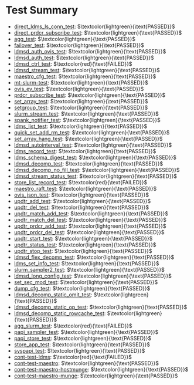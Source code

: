 Test Summary
============
* [direct_ldms_ls_conn_test](test-log/direct_ldms_ls_conn_test.log): $\textcolor{lightgreen}{\text{PASSED}}$
* [direct_prdcr_subscribe_test](test-log/direct_prdcr_subscribe_test.log): $\textcolor{lightgreen}{\text{PASSED}}$
* [agg_test](test-log/agg_test.log): $\textcolor{lightgreen}{\text{PASSED}}$
* [failover_test](test-log/failover_test.log): $\textcolor{lightgreen}{\text{PASSED}}$
* [ldmsd_auth_ovis_test](test-log/ldmsd_auth_ovis_test.log): $\textcolor{lightgreen}{\text{PASSED}}$
* [ldmsd_auth_test](test-log/ldmsd_auth_test.log): $\textcolor{lightgreen}{\text{PASSED}}$
* [ldmsd_ctrl_test](test-log/ldmsd_ctrl_test.log): $\textcolor{red}{\text{FAILED}}$
* [ldmsd_stream_test](test-log/ldmsd_stream_test.log): $\textcolor{lightgreen}{\text{PASSED}}$
* [maestro_cfg_test](test-log/maestro_cfg_test.log): $\textcolor{lightgreen}{\text{PASSED}}$
* [mt-slurm-test](test-log/mt-slurm-test.log): $\textcolor{lightgreen}{\text{PASSED}}$
* [ovis_ev_test](test-log/ovis_ev_test.log): $\textcolor{lightgreen}{\text{PASSED}}$
* [prdcr_subscribe_test](test-log/prdcr_subscribe_test.log): $\textcolor{lightgreen}{\text{PASSED}}$
* [set_array_test](test-log/set_array_test.log): $\textcolor{lightgreen}{\text{PASSED}}$
* [setgroup_test](test-log/setgroup_test.log): $\textcolor{lightgreen}{\text{PASSED}}$
* [slurm_stream_test](test-log/slurm_stream_test.log): $\textcolor{lightgreen}{\text{PASSED}}$
* [spank_notifier_test](test-log/spank_notifier_test.log): $\textcolor{lightgreen}{\text{PASSED}}$
* [ldms_list_test](test-log/ldms_list_test.log): $\textcolor{lightgreen}{\text{PASSED}}$
* [quick_set_add_rm_test](test-log/quick_set_add_rm_test.log): $\textcolor{lightgreen}{\text{PASSED}}$
* [set_array_hang_test](test-log/set_array_hang_test.log): $\textcolor{lightgreen}{\text{PASSED}}$
* [ldmsd_autointerval_test](test-log/ldmsd_autointerval_test.log): $\textcolor{lightgreen}{\text{PASSED}}$
* [ldms_record_test](test-log/ldms_record_test.log): $\textcolor{lightgreen}{\text{PASSED}}$
* [ldms_schema_digest_test](test-log/ldms_schema_digest_test.log): $\textcolor{lightgreen}{\text{PASSED}}$
* [ldmsd_decomp_test](test-log/ldmsd_decomp_test.log): $\textcolor{lightgreen}{\text{PASSED}}$
* [ldmsd_decomp_no_fill_test](test-log/ldmsd_decomp_no_fill_test.log): $\textcolor{lightgreen}{\text{PASSED}}$
* [ldmsd_stream_status_test](test-log/ldmsd_stream_status_test.log): $\textcolor{lightgreen}{\text{PASSED}}$
* [store_list_record_test](test-log/store_list_record_test.log): $\textcolor{red}{\text{FAILED}}$
* [maestro_raft_test](test-log/maestro_raft_test.log): $\textcolor{lightgreen}{\text{PASSED}}$
* [ovis_json_test](test-log/ovis_json_test.log): $\textcolor{lightgreen}{\text{PASSED}}$
* [updtr_add_test](test-log/updtr_add_test.log): $\textcolor{lightgreen}{\text{PASSED}}$
* [updtr_del_test](test-log/updtr_del_test.log): $\textcolor{lightgreen}{\text{PASSED}}$
* [updtr_match_add_test](test-log/updtr_match_add_test.log): $\textcolor{lightgreen}{\text{PASSED}}$
* [updtr_match_del_test](test-log/updtr_match_del_test.log): $\textcolor{lightgreen}{\text{PASSED}}$
* [updtr_prdcr_add_test](test-log/updtr_prdcr_add_test.log): $\textcolor{lightgreen}{\text{PASSED}}$
* [updtr_prdcr_del_test](test-log/updtr_prdcr_del_test.log): $\textcolor{lightgreen}{\text{PASSED}}$
* [updtr_start_test](test-log/updtr_start_test.log): $\textcolor{lightgreen}{\text{PASSED}}$
* [updtr_status_test](test-log/updtr_status_test.log): $\textcolor{lightgreen}{\text{PASSED}}$
* [updtr_stop_test](test-log/updtr_stop_test.log): $\textcolor{lightgreen}{\text{PASSED}}$
* [ldmsd_flex_decomp_test](test-log/ldmsd_flex_decomp_test.log): $\textcolor{lightgreen}{\text{PASSED}}$
* [ldms_set_info_test](test-log/ldms_set_info_test.log): $\textcolor{lightgreen}{\text{PASSED}}$
* [slurm_sampler2_test](test-log/slurm_sampler2_test.log): $\textcolor{lightgreen}{\text{PASSED}}$
* [ldmsd_long_config_test](test-log/ldmsd_long_config_test.log): $\textcolor{lightgreen}{\text{PASSED}}$
* [set_sec_mod_test](test-log/set_sec_mod_test.log): $\textcolor{lightgreen}{\text{PASSED}}$
* [dump_cfg_test](test-log/dump_cfg_test.log): $\textcolor{lightgreen}{\text{PASSED}}$
* [ldmsd_decomp_static_omit_test](test-log/ldmsd_decomp_static_omit_test.log): $\textcolor{lightgreen}{\text{PASSED}}$
* [ldmsd_decomp_static_op_test](test-log/ldmsd_decomp_static_op_test.log): $\textcolor{lightgreen}{\text{PASSED}}$
* [ldmsd_decomp_static_rowcache_test](test-log/ldmsd_decomp_static_rowcache_test.log): $\textcolor{lightgreen}{\text{PASSED}}$
* [agg_slurm_test](test-log/agg_slurm_test.log): $\textcolor{red}{\text{FAILED}}$
* [papi_sampler_test](test-log/papi_sampler_test.log): $\textcolor{lightgreen}{\text{PASSED}}$
* [papi_store_test](test-log/papi_store_test.log): $\textcolor{lightgreen}{\text{PASSED}}$
* [store_app_test](test-log/store_app_test.log): $\textcolor{lightgreen}{\text{PASSED}}$
* [syspapi_test](test-log/syspapi_test.log): $\textcolor{lightgreen}{\text{PASSED}}$
* [cont-test-ldms](test-log/cont-test-ldms.log): $\textcolor{red}{\text{FAILED}}$
* [cont-test-maestro](test-log/cont-test-maestro.log): $\textcolor{lightgreen}{\text{PASSED}}$
* [cont-test-maestro-hostmunge](test-log/cont-test-maestro-hostmunge.log): $\textcolor{lightgreen}{\text{PASSED}}$
* [cont-test-maestro-munge](test-log/cont-test-maestro-munge.log): $\textcolor{lightgreen}{\text{PASSED}}$
